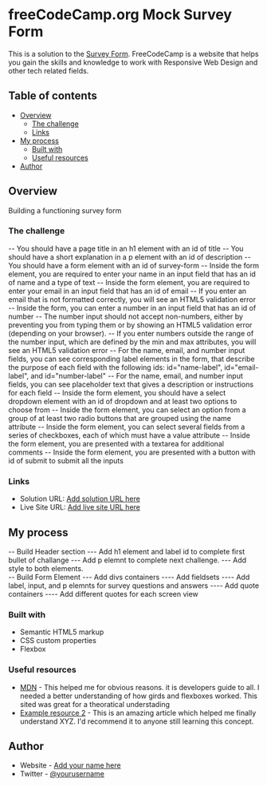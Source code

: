 # freeCodeCamp.org Mock Survey Form

This is a solution to the [Survey Form](https://www.freecodcamp.com). FreeCodeCamp is a website that helps you gain the skills and knowledge to work with Responsive Web Design and other tech related fields.

## Table of contents

- [Overview](#overview)
  - [The challenge](#the-challenge)
  - [Links](#links)
- [My process](#my-process)
  - [Built with](#built-with)
  - [Useful resources](#useful-resources)
- [Author](#author)

## Overview

Building a functioning survey form

### The challenge

  -- You should have a page title in an h1 element with an id of title
  -- You should have a short explanation in a p element with an id of description
  -- You should have a form element with an id of survey-form
  -- Inside the form element, you are required to enter your name in an input field that has an id of name and a type of text
  -- Inside the form element, you are required to enter your email in an input field that has an id of email
  -- If you enter an email that is not formatted correctly, you will see an HTML5 validation error
  -- Inside the form, you can enter a number in an input field that has an id of number
  -- The number input should not accept non-numbers, either by preventing you from typing them or by showing an HTML5 validation error (depending on your browser).
  -- If you enter numbers outside the range of the number input, which are defined by the min and max attributes, you will see an HTML5 validation error
  -- For the name, email, and number input fields, you can see corresponding label elements in the form, that describe the purpose of each field with the following ids: id="name-label", id="email-label", and id="number-label"
  -- For the name, email, and number input fields, you can see placeholder text that gives a description or instructions for each field
  -- Inside the form element, you should have a select dropdown element with an id of dropdown and at least two options to choose from
  -- Inside the form element, you can select an option from a group of at least two radio buttons that are grouped using the name attribute
  -- Inside the form element, you can select several fields from a series of checkboxes, each of which must have a value attribute
  -- Inside the form element, you are presented with a textarea for additional comments
  -- Inside the form element, you are presented with a button with id of submit to submit all the inputs

### Links

- Solution URL: [Add solution URL here](https://your-solution-url.com)
- Live Site URL: [Add live site URL here](https://your-live-site-url.com)

## My process

  -- Build Header section
    --- Add h1 element and label id to complete first bullet of challange
    --- Add p elemnt to complete next challenge.
    --- Add style to both elements.  
  -- Build Form Element
    --- Add divs  containers
      ---- Add fieldsets
        ---- Add label, input, and p elemnts for survey questions and answers
      ---- Add quote containers
        ---- Add different quotes for each screen view

### Built with

- Semantic HTML5 markup
- CSS custom properties
- Flexbox

### Useful resources

- [MDN](https://www.mdn.com) - This helped me for obvious reasons. it is developers guide to all. I needed a better understanding of how girds and flexboxes worked. This sited was great for a theoratical understading
- [Example resource 2](https://www.example.com) - This is an amazing article which helped me finally understand XYZ. I'd recommend it to anyone still learning this concept.

## Author

- Website - [Add your name here](https://www.your-site.com)
- Twitter - [@yourusername](https://www.twitter.com/yourusername)
